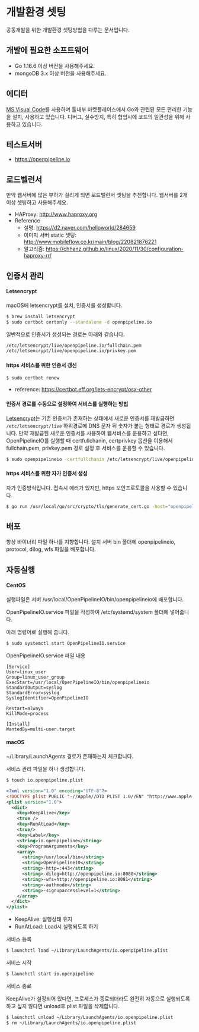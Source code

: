 # 개발환경 셋팅
공동개발을 위한 개발환경 셋팅방법을 다루는 문서입니다.

## 개발에 필요한 소프트웨어
- Go 1.16.6 이상 버전을 사용해주세요.
- mongoDB 3.x 이상 버전을 사용해주세요.

## 에디터
[MS Visual Code](https://code.visualstudio.com)를 사용하며 툴내부 마켓플레이스에서 Go와 관련된 모든 편리한 기능을 설치, 사용하고 있습니다.
디버그, 실수방지, 특히 협업시에 코드의 일관성을 위해 사용하고 있습니다.

## 테스트서버
- https://openpipeline.io

## 로드벨런서
만약 웹서버에 많은 부하가 걸리게 되면 로드밸런서 셋팅을 추천합니다. 웹서버를 2개 이상 셋팅하고 사용해주세요.

- HAProxy: http://www.haproxy.org
- Reference
    - 설명: https://d2.naver.com/helloworld/284659
    - 이미지 서버 static 셋팅: http://www.mobileflow.co.kr/main/blog/220821876221
    - 알고리즘: https://chhanz.github.io/linux/2020/11/30/configuration-haproxy-rr/

## 인증서 관리

#### Letsencrypt
macOS에 letsencrypt를 설치, 인증서를 생성합니다.

```bash
$ brew install letsencrypt
$ sudo certbot certonly --standalone -d openpipeline.io
```

일반적으로 인증서가 생성되는 경로는 아래와 같습니다.

```bash
/etc/letsencrypt/live/openpipeline.io/fullchain.pem
/etc/letsencrypt/live/openpipeline.io/privkey.pem
```

#### https 서비스를 위한 인증서 갱신

```bash
$ sudo certbot renew
```

- reference: https://certbot.eff.org/lets-encrypt/osx-other

#### 인증서 경로를 수동으로 설정하여 서비스를 실행하는 방법

[Letsencrypt](https://letsencrypt.org)는 기존 인증서가 존재하는 상태에서 새로운 인증서를 재발급하면 `/etc/letsencrypt/live` 하위경로에 DNS 문자 뒤 숫자가 붙는 형태로 경로가 생성됩니다.
만약 재발급된 새로운 인증서를 사용하여 웹서비스를 운용하고 싶다면, OpenPipelineIO를 실행할 때 certfullchanin, certprivkey 옵션을 이용해서 fullchain.pem, privkey.pem 경로 설정 후 서비스를 운용할 수 있습니다.

```bash
$ sudo openpipelineio -certfullchanin /etc/letsencrypt/live/openpipeline.io-0002/fullchain.pem -certprivkey /etc/letsencrypt/live/openpipeline.io-0002/privkey.pem
```


#### https 서비스를 위한 자가 인증서 생성

자가 인증방식입니다. 접속시 에러가 있지만, https 보안프로토콜을 사용할 수 있습니다.

```bash
$ go run /usr/local/go/src/crypto/tls/generate_cert.go -host="openpipeline.io" -ca=true
```

## 배포

항상 바이너리 파일 하나를 지향합니다.
설치 서버 bin 폴더에 openpipelineio, protocol, dilog, wfs 파일을 배포합니다.

## 자동실행

#### CentOS

실행파일은 서버 /usr/local/OpenPipelineIO/bin/openpipelineio에 배포합니다.

OpenPipelineIO.service 파일을 작성하여 /etc/systemd/system 폴더에 넣어줍니다.

아래 명령어로 실행해 줍니다.

```bash
$ sudo systemctl start OpenPipelineIO.service
```

OpenPipelineIO.service 파일 내용

```
[Service]
User=linux_user
Group=linux_user_group
ExecStart=/usr/local/OpenPipelineIO/bin/openpipelineio
StandardOutput=syslog
StandardError=syslog
SyslogIdentifier=OpenPipelineIO

Restart=always
KillMode=process

[Install]
WantedBy=multi-user.target
```

#### macOS
~/Library/LaunchAgents 경로가 존재하는지 체크합니다.

서비스 관리 파일을 하나 생성합니다.

```bash
$ touch io.openpipeline.plist
```

```xml
<?xml version="1.0" encoding="UTF-8"?>
<!DOCTYPE plist PUBLIC "-//Apple//DTD PLIST 1.0//EN" "http://www.apple.com/DTDs/PropertyList-1.0.dtd">
<plist version="1.0">
  <dict>
    <key>KeepAlive</key>
    <true />
    <key>RunAtLoad</key>
    <true/>
    <key>Label</key>
    <string>io.openpipeline</string>
    <key>ProgramArguments</key>
    <array>
      <string>/usr/local/bin</string>
      <string>OpenPipelineIO</string>
      <string>-http=:443</string>
      <string>-dilog=http://openpipeline.io:8080</string>
      <string>-wfs=http://openpipeline.io:8081</string>
      <string>-authmode</string>
      <string>-signupaccesslevel=1</string>
    </array>
  </dict>
</plist>
```

- KeepAlive: 실행상태 유지
- RunAtLoad: Load시 실행되도록 하기

서비스 등록

```bash
$ launchctl load ~/Library/LaunchAgents/io.openpipeline.plist
```

서비스 시작

```bash
$ launchctl start io.openpipeline
```

서비스 종료

KeepAlive가 설정되어 있다면, 프로세스가 종료되더라도 완전히 자동으로 실행되도록 하고 싶지 않다면 unload후 plist 파일을 삭제합니다.

```bash
$ launchctl unload ~/Library/LaunchAgents/io.openpipeline.plist
$ rm ~/Library/LaunchAgents/io.openpipeline.plist
```